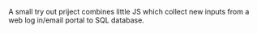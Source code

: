 A small try out priject combines little JS which collect new inputs from a web log in/email portal to SQL database.
